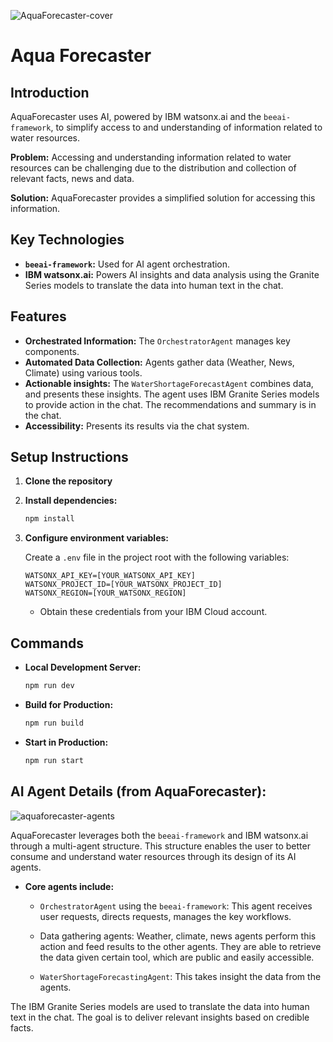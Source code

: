 
![AquaForecaster-cover](https://github.com/user-attachments/assets/417b2022-2f27-48b1-9f44-469178bd0adc)
# Aqua Forecaster

## Introduction

AquaForecaster uses AI, powered by IBM watsonx.ai and the `beeai-framework`, to simplify access to and understanding of information related to water resources.

**Problem:** Accessing and understanding information related to water resources can be challenging due to the distribution and collection of relevant facts, news and data.

**Solution:** AquaForecaster provides a simplified solution for accessing this information.

## Key Technologies

*   **`beeai-framework`:** Used for AI agent orchestration.
*   **IBM watsonx.ai:** Powers AI insights and data analysis using the Granite Series models to translate the data into human text in the chat.

## Features

*   **Orchestrated Information:** The `OrchestratorAgent` manages key components.
*   **Automated Data Collection:** Agents gather data (Weather, News, Climate) using various tools.
*   **Actionable insights:** The `WaterShortageForecastAgent` combines data, and presents these insights. The agent uses IBM Granite Series models to provide action in the chat. The recommendations and summary is in the chat.
*   **Accessibility:** Presents its results via the chat system.

## Setup Instructions

1.  **Clone the repository**

2.  **Install dependencies:**

    ```bash
    npm install
    ```

3.  **Configure environment variables:**

    Create a `.env` file in the project root with the following variables:

    ```
    WATSONX_API_KEY=[YOUR_WATSONX_API_KEY]
    WATSONX_PROJECT_ID=[YOUR_WATSONX_PROJECT_ID]
    WATSONX_REGION=[YOUR_WATSONX_REGION]
    ```

    *   Obtain these credentials from your IBM Cloud account.


## Commands

*   **Local Development Server:**

    ```bash
    npm run dev
    ```

*   **Build for Production:**

    ```bash
    npm run build
    ```

*   **Start in Production:**

    ```bash
    npm run start
    ```

## AI Agent Details (from AquaForecaster):
![aquaforecaster-agents](https://github.com/user-attachments/assets/ffac3a70-ea52-4b31-8ed3-1246163cc925)

AquaForecaster leverages both the `beeai-framework` and IBM watsonx.ai through a multi-agent structure. This structure enables the user to better consume and understand water resources through its design of its AI agents.

*   **Core agents include:**
    *   `OrchestratorAgent` using the `beeai-framework`: This agent receives user requests, directs requests, manages the key workflows.

    *   Data gathering agents: Weather, climate, news agents perform this action and feed results to the other agents. They are able to retrieve the data given certain tool, which are public and easily accessible.

    *   `WaterShortageForecastingAgent`: This takes insight the data from the agents.

The IBM Granite Series models are used to translate the data into human text in the chat.
The goal is to deliver relevant insights based on credible facts.


